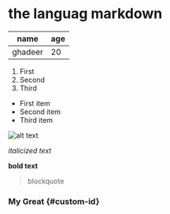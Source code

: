 # the languag markdown

| name | age|
| ---- | ---|
|ghadeer |20|

1. First 
2. Second 
3. Third 

- First item
- Second item
- Third item

![alt text](https://play-lh.googleusercontent.com/PCpXdqvUWfCW1mXhH1Y_98yBpgsWxuTSTofy3NGMo9yBTATDyzVkqU580bfSln50bFU)

*italicized text*

**bold text**

> blockquote

### My Great  {#custom-id}


